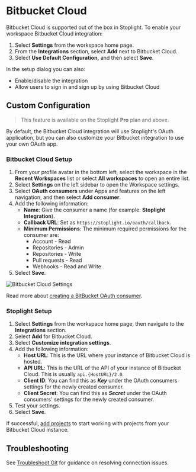 # Bitbucket Cloud

Bitbucket Cloud is supported out of the box in Stoplight. To enable your workspace Bitbucket Cloud integration:

1. Select **Settings** from the workspace home page.
2. From the **Integrations** section, select **Add** next to Bitbucket Cloud.
3. Select **Use Default Configuration,** and then select **Save**.

In the setup dialog you can also:

- Enable/disable the integration
- Allow users to sign in and sign up by using Bitbucket Cloud

## Custom Configuration

> This feature is available on the Stoplight **Pro** plan and above.

By default, the Bitbucket Cloud integration will use Stoplight's OAuth application, but you can also customize your Bitbucket integration to use your own OAuth app.

### Bitbucket Cloud Setup

1. From your profile avatar in the bottom left, select the workspace in the **Recent Workspaces** list or select **All workspaces** to open an entire list.
2. Select **Settings** on the left sidebar to open the Workspace settings.
3. Select **OAuth consumers** under Apps and features on the left navigation, and then select **Add consumer**.
4. Add the following information:
    * **Name**: Give the consumer a name (for example: **Stoplight Integration**).
    * **Callback URL**: Set as `https://stoplight.io/oauth/callback`.
    * **Minimum Permissions**: The minimum required  permissions for the consumer are:
       * Account - Read
       * Repositories - Admin
       * Repositories - Write
       * Pull requests - Read
       * Webhooks - Read and Write
5. Select **Save**.

![Bitbucket Cloud Settings](https://stoplight.io/api/v1/projects/cHJqOjI/images/xsUjXg0wGno)

Read more about [creating a BitBucket OAuth consumer](https://support.atlassian.com/bitbucket-cloud/docs/integrate-another-application-through-oauth/).

### Stoplight Setup

1. Select **Settings** from the workspace home page, then navigate to the **Integrations** section.
2. Select **Add** for Bitbucket Cloud.
3. Select **Customize integration settings**.
4. Add the following information:
   - **Host URL**: This is the URL where your instance of Bitbucket Cloud is hosted.
   - **API URL**: This is the URL of the API of your instance of Bitbucket Cloud. This is usually `api.{HostURL}/2.0`.
   - **Client ID**: You can find this as ***Key*** under the OAuth consumers settings for the newly created consumer.
   - **Client Secret**: You can find this as ***Secret*** under the OAuth consumers' settings for the newly created consumer.
5. Test your settings.
6. Select **Save**.

If successful, [add projects](../../7.-projects/adding-projects.md) to start working with projects from your Bitbucket Cloud instance.

## Troubleshooting

See [Troubleshoot Git](f-troubleshoot-git.md) for guidance on resolving connection issues.